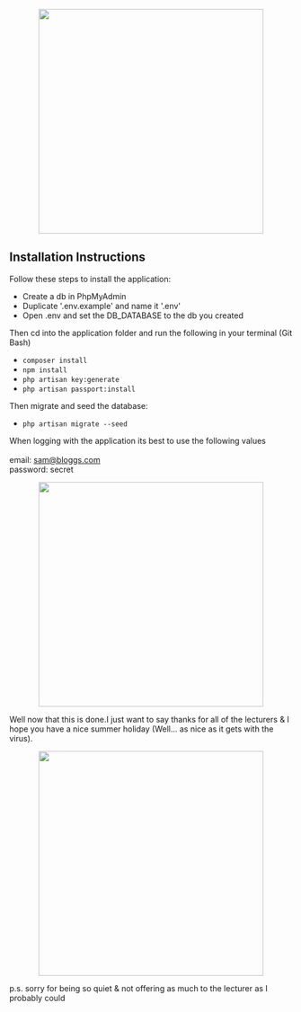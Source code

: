 <p align="center"><img src="https://i.gyazo.com/0eedf7f1867d2c1bcdcff4a94ee32fdb.png" width="400"></p>

## Installation Instructions

Follow these steps to install the application:

- Create a db in PhpMyAdmin
- Duplicate '.env.example' and name it '.env'
- Open .env and set the DB_DATABASE to the db you created

Then cd into the application folder and run the following in your terminal (Git Bash)

- `composer install`
- `npm install`
- `php artisan key:generate`
- `php artisan passport:install`

Then migrate and seed the database:

- `php artisan migrate --seed`

When logging with the application its best to use the following values
<br>
<br>email: sam@bloggs.com
<br>password: secret

<p align="center"><img src="https://i.gyazo.com/c45c06f0c8ddb2cc4486d84adabcf22e.png" width="400"></p>

Well now that this is done.I just want to say thanks for all of the lecturers & I hope you have a nice summer holiday (Well... as nice as it gets with the virus).
<p align="center"><img src="https://www.telegraph.co.uk/content/dam/Travel/2019/June/hammock.jpg?imwidth=1400" width="400"></p>

p.s. sorry for being so quiet & not offering as much to the lecturer as I probably could

